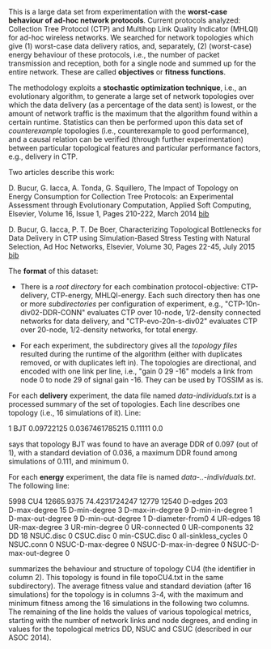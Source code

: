 This is a large data set from experimentation with the __worst-case behaviour
of ad-hoc network protocols__. Current protocols analyzed: Collection Tree
Protocol (CTP) and Multihop Link Quality Indicator (MHLQI) for ad-hoc wireless
networks. We searched for network topologies which give (1) worst-case data
delivery ratios, and, separately, (2) (worst-case) energy behaviour of these
protocols, i.e., the number of packet transmission and reception, both for a
single node and summed up for the entire network. These are called
__objectives__ or __fitness functions__.

The methodology exploits a __stochastic optimization technique__, i.e., an
evolutionary algorithm, to generate a large set of network topologies over
which the data delivery (as a percentage of the data sent) is lowest, or the
amount of network traffic is the maximum that the algorithm found within a
certain runtime. Statistics can then be performed upon this data set of _counterexample_
topologies (i.e., counterexample to good performance), and a causal relation
can be verified (through further experimentation) between particular
topological features and particular performance factors, e.g., delivery in
CTP.

Two articles describe this work:

D. Bucur, G. Iacca, A. Tonda, G. Squillero, The Impact of Topology on Energy Consumption for Collection Tree Protocols: an Experimental Assessment through Evolutionary Computation, Applied Soft Computing, Elsevier, Volume 16, Issue 1, Pages 210-222, March 2014 [bib](http://dblp.uni-trier.de/rec/bibtex/journals/asc/BucurIST14)

D. Bucur, G. Iacca, P. T. De Boer, Characterizing Topological Bottlenecks for Data Delivery in CTP using Simulation-Based Stress Testing with Natural Selection, Ad Hoc Networks, Elsevier, Volume 30, Pages 22-45, July 2015 [bib](http://dblp2.uni-trier.de/rec/bibtex/journals/adhoc/BucurIB15)

The __format__ of this dataset:

*  There is a _root directory_ for each combination protocol-objective:
CTP-delivery, CTP-energy, MHLQI-energy. Each such directory then has one or more
_subdirectories_ per configuration of experiment, e.g., "CTP-10n-div02-DDR-CONN" 
evaluates CTP over 10-node, 1/2-density connected networks for data delivery, and
"CTP-evo-20n-s-div02" evaluates CTP over 20-node, 1/2-density networks, for total energy.

*  For each experiment, the subdirectory gives all the _topology files_
resulted during the runtime of the algorithm (either with duplicates removed, 
or with duplicates left in). The topologies are directional,
and encoded with one link per line, i.e., "gain    0   29   -16" models a link
from node 0 to node 29 of signal gain -16. They can be used by TOSSIM as is.

For each __delivery__ experiment, the data file named _data-individuals.txt_ is a 
processed summary of the set of topologies. Each line describes one topology (i.e., 16 simulations of it). Line:

1   BJT   0.09722125    0.0367461785215   0.11111   0.0

says that topology BJT was found to have an average DDR of 0.097 (out of 1), 
with a standard deviation of 0.036, a maximum DDR found among simulations of 0.111, and minimum 0.

For each __energy__ experiment, the data file is named
_data-..-individuals.txt_. The following line:

5998    CU4 12665.9375  74.4231724247   12779   12540   D-edges 203    
D-max-degree 15     D-min-degree 3  D-max-in-degree 9   D-min-in-degree 1  
D-max-out-degree 9  D-min-out-degree 1  D-diameter-from0 4  UR-edges 18    
UR-max-degree 3     UR-min-degree 0     UR-connected 0  UR-components 32    DD
18   NSUC.disc 0    CSUC.disc 0     min-CSUC.disc 0     all-sinkless_cycles 0  
NSUC.conn 0     NSUC-D-max-degree 0 NSUC-D-max-in-degree 0    NSUC-D-max-out-degree 0

summarizes the behaviour and structure of topology CU4 (the identifier in
column 2). This topology is found in file topoCU4.txt in the same
subdirectory). The average fitness value and standard deviation (after 16
simulations) for the topology is in columns 3-4, with the maximum and minimum
fitness among the 16 simulations in the following two columns. The remaining
of the line holds the values of various topological metrics, starting with the
number of network links and node degrees, and ending in values for the
topological metrics DD, NSUC and CSUC (described in our ASOC 2014).
